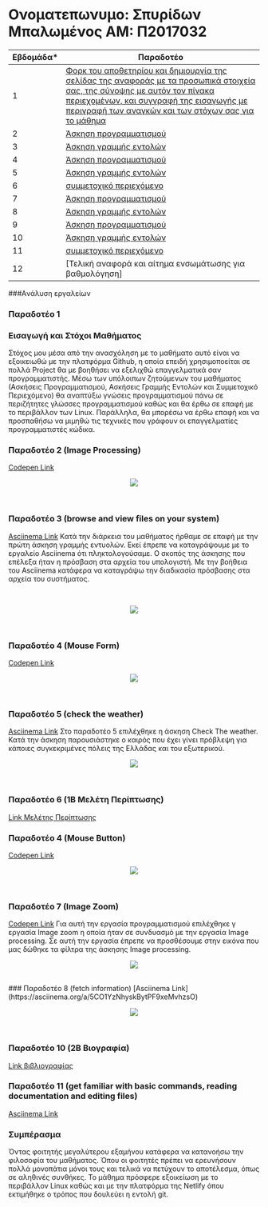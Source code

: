 # Oνοματεπωνυμο: Σπυρίδων Μπαλωμένος  ΑΜ: Π2017032
| Εβδομάδα* | Παραδοτέο |
| --- | --- |
| 1 |	[Φορκ του αποθετηρίου και δημιουργία της σελίδας της αναφοράς με τα προσωπικά στοιχεία σας, της σύνοψης με αυτόν τον πίνακα περιεχομένων, και συγγραφή της εισαγωγής με περιγραφή των αναγκών και των στόχων σας για το μάθημα]() |
| 2 | [Άσκηση προγραμματισμού]() |
| 3 | [Άσκηση γραμμής εντολών]() |
| 4 | [Άσκηση προγραμματισμού]() |
| 5 | [Άσκηση γραμμής εντολών]() |
| 6 | [συμμετοχικό περιεχόμενο]() |
| 7 | [Άσκηση προγραμματισμού]() |
| 8 | [Άσκηση γραμμής εντολών]() |
| 9 | [Άσκηση προγραμματισμού]() |
| 10 | [Άσκηση γραμμής εντολών]() |
| 11 | [συμμετοχικό περιεχόμενο]() |
| 12 | [Τελική αναφορά και αίτημα ενσωμάτωσης για βαθμολόγηση] |

###Aνάλυση εργαλείων
### Παραδοτέο 1
### Εισαγωγή και Στόχοι Μαθήματος
Στόχος μου μέσα από την ανασχόληση με το μαθήματο αυτό είναι να εξοικειωθώ με την πλατφόρμα Github, η οποία επειδή χρησιμοποείται σε πολλά Project θα με βοηθήσει να εξελιχθώ επαγγελματικά σαν προγραμματιστής. Μέσω των υπόλοιπων ζητούμενων του μαθήματος (Ασκήσεις Προγραμματισμού, Ασκήσεις Γραμμής Εντολών και Συμμετοχικό Περιεχόμενο) θα αναπτύξω γνώσεις προγραμματισμού πάνω σε περιζήτητες γλώσσες προγραμματισμού καθώς και θα έρθω σε επαφή με το περιβάλλον των Linux. Παράλληλα, θα μπορέσω να έρθω επαφή και να προσπαθήσω να μιμηθώ τις τεχνικές που γράφουν οι επαγγελματίες προγραμματιστές κώδικα.

### Παραδοτέο 2 (Image Processing)
[Codepen Link](https://codepen.io/p17balo/pen/KKqNdOo)
<br>
<p align="center">
<img src="https://i.postimg.cc/Qd7trCqD/Screenshot-1.jpg" >
 <p/>
<br>


### Παραδοτέο 3 (browse and view files on your system)
[Asciinema Link](https://asciinema.org/a/dbS495hK8a3W5WaRbBnWssFol)
Κατά την διάρκεια του μαθήματος ήρθαμε σε επαφή με την πρώτη άσκηση γραμμής εντυολών. Εκεί έπρεπε να καταγράψουμε με το εργαλείο Asciinema ότι πληκτολογούσαμε. Ο σκοπός της άσκησης που επέλεξα ήταν η πρόσβαση στα αρχεία του υπολογιστή. Με την βοήθεια του Asciinema κατάφερα να καταγράψω την διαδικασία πρόσβασης στα αρχεία του συστήματος.


<br>
<p align="center">
<img src="https://i.postimg.cc/8C5TzCRs/Screenshot-2.jpg" >
 <p/>
<br>

### Παραδοτέο 4 (Mouse Form)
[Codepen Link](https://codepen.io/p17balo/pen/XWgNXXG)
<br>
<p align="center">
<img src="https://i.postimg.cc/SRK6ZCCk/Screenshot-4.jpg" >
 <p/>
<br>



### Παραδοτέο 5 (check the weather)
[Asciinema Link](https://asciinema.org/a/E8ejJBO8hVLAyeTaK5W6vK0bd)
Στο παραδοτέο 5 επιλέχθηκε η άσκηση Check The weather. Κατά την άσκηση παρουσιάστηκε ο καιρός που έχει γίνει πρόβλεψη για κάποιες συγκεκριμένες πόλεις της Ελλάδας και του εξωτερικού.
<br>
<p align="center">
<img src="https://i.postimg.cc/BQsNFPXY/Screenshot-6.jpg" >
 <p/>
<br>

### Παραδοτέο 6  (1Β Μελέτη Περίπτωσης)
[Link Μελέτης Περίπτωσης](https://github.com/p17balo/site/blob/master/_case-study/stackoverflow.md)

### Παραδοτέο 4 (Mouse Button)
[Codepen Link](https://codepen.io/p17balo/pen/xxrRZVv)
<br>
<p align="center">
<img src="https://i.postimg.cc/256BNr37/Screenshot-5.jpg" >
 <p/>
<br>


### Παραδοτέο 7 (Image Zoom)
[Codepen Link](https://codepen.io/p17balo/pen/WNOorGz)
Για αυτή την  εργασία προγραμματισμού επιλέχθηκε γ εργασία Image zoom η οποία ήταν σε συνδυασμό με την εργασία Image processing. Σε αυτή την εργασία έπρεπε να προσθέσουμε στην εικόνα που μας δώθηκε τα φίλτρα της άσκησης Image processing. 
<p align="center">
<img src="https://i.postimg.cc/4xy0KH0C/Screenshot-3.jpg" >
 <p/>
<br>
### Παραδοτέο 8 (fetch information)
[Asciinema Link](https://asciinema.org/a/5CO1YzNhyskBytPF9xeMvhzsO)
<br>
<p align="center">
<img src="https://i.postimg.cc/Bntqq6cb/Screenshot-7.jpg" >
 <p/>
<br>





### Παραδοτέο 10 (2Β Βιογραφία)
[Link βιβλιογραφίας](https://github.com/p17balo/site/blob/master/_biography/dennis-ritchie.md)

### Παραδοτέο 11 (get familiar with basic commands, reading documentation and editing files)
[Asciinema Link](https://asciinema.org/a/9mrvx7d5HuKdyg0asAmb2v44Q)


### Συμπέρασμα
Όντας φοιτητής μεγαλύτερου εξαμήνου κατάφερα να κατανοήσω την φιλοσοφία του μαθήματος. Όπου οι φοιτητές πρέπει να ερευνήσουν πολλά μονοπάτια μόνοι τους και τελικά να πετύχουν το αποτέλεσμα, όπως σε αληθινές συνθήκες. Το μάθημα πρόσφερε εξοικείωση με το περιβάλλον Linux καθώς και με την πλατφόρμα της Netlify όπου εκτιμήθηκε ο τρόπος που δουλεύει η εντολή git. 

